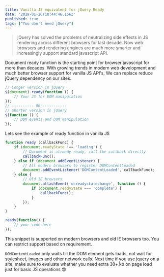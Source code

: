 ```yaml
---
title: Vanilla JS equivalent for jQuery Ready
date: '2019-01-26T18:44:46.156Z'
published: true
tags: ["You don't need jQuery"]
---
```


> jQuery has solved the problems of neutralizing side effects in JS rendering across different browsers for last decade. Now web browsers and rendering engines are much more smarter and increasingly support standard javascript API.

Document ready function is the starting point for browser javascript for more than decades. With growing trends in modern web development and much better browser support for vanilla JS API's, We can replace reduce jQuery dependency on our sites.

```javascript
// Longer version in jQuery
$(document).ready(function () {
    // Your JS for DOM manipulation
});
// ---------- OR -----------
// Shorter version in jQuery
$(function () {
    // DOM events and DOM manipulation
});
```

Lets see the example of ready function in vanilla JS

```javascript
function ready (callbackFunc) {
    if (document.readyState !== 'loading') {
        // Document is already ready, call the callback directly
        callbackFunc();
    } else if (document.addEventListener) {
        // All modern browsers to register DOMContentLoaded
        document.addEventListener('DOMContentLoaded', callbackFunc);
    } else {
        // Old IE browsers
        document.attachEvent('onreadystatechange', function () {
            if (document.readyState === 'complete') {
                callbackFunc();
            }
        });
    }
}

ready(function() {
    // your code here
});
```

This snippet is supported on modern browsers and old IE browsers too. You can restrict support based on requirement.

`DOMContentLoaded` only waits till the DOM element gets loads, not wait for stylesheet, images and other network calls. Next time if you use jquery on a site, make sure to evaluate whether you need extra 30+ kb on page load just for basic JS operations 😎